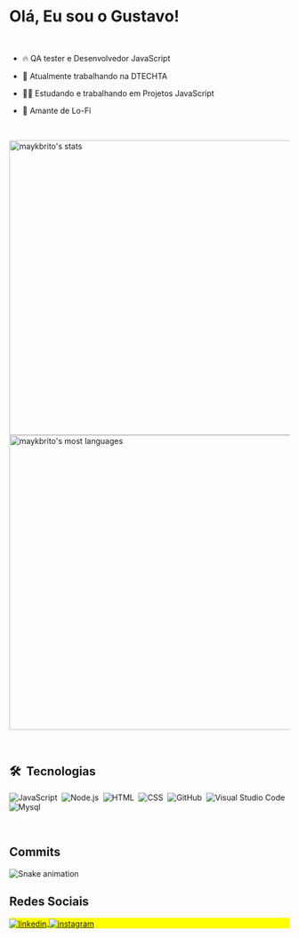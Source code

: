 

<h1 align="left">Olá,  Eu sou o Gustavo!</h1>
<br>

- 🔥 QA tester e Desenvolvedor JavaScript

- 🔭 Atualmente trabalhando na DTECHTA

- 👨‍💻 Estudando e trabalhando em Projetos JavaScript

- 🎵 Amante de Lo-Fi 

<br>


<p align="left">
<img width="530em" src="https://github-readme-stats.vercel.app/api?username=Gustavo-Seiti&show_icons=true&theme=vision-friendly-dark" alt="maykbrito's stats"/>
<img width="530em" src="https://github-readme-stats.vercel.app/api/top-langs/?username=Gustavo-Seiti&layout=compact&theme=vision-friendly-dark" alt="maykbrito's most languages"/>
</p>

<br>

## 🛠 &nbsp;Tecnologias

![JavaScript](https://img.shields.io/badge/-JavaScript-05122A?style=flat&logo=javascript)&nbsp;
![Node.js](https://img.shields.io/badge/-Node.js-05122A?style=flat&logo=node.js)&nbsp;
![HTML](https://img.shields.io/badge/-HTML-05122A?style=flat&logo=HTML5)&nbsp;
![CSS](https://img.shields.io/badge/-CSS-05122A?style=flat&logo=CSS3&logoColor=1572B6)&nbsp;
![GitHub](https://img.shields.io/badge/-GitHub-05122A?style=flat&logo=github)&nbsp;
![Visual Studio Code](https://img.shields.io/badge/-Visual%20Studio%20Code-05122A?style=flat&logo=visual-studio-code&logoColor=007ACC)&nbsp;
![Mysql](https://img.shields.io/badge/-mysql-05122A?style=flat&logo=mysql)&nbsp;

<br>

## Commits

 ![Snake animation](https://github.com/Gustavo-Seiti/Gustavo-Seiti/blob/output/github-contribution-grid-snake.svg)

## Redes Sociais

<p align="left" style="background:yellow">

<a href="https://www.linkedin.com/in/gustavo-endo-3b718b18b/" target="_blank">
  <img align="center" src="https://img.shields.io/badge/-gustavo.seiti-05122A?style=flat&logo=linkedin" alt="linkedin"/>
</a>
<a href="https://instagram.com/gustavo.seiti" target="_blank">
 <img align="center" src="https://img.shields.io/badge/-gustavo.seiti-05122A?style=flat&logo=instagram" alt="instagram"/>
</a>

</p>



<!--
**maykbrito/maykbrito** is a ✨ _special_ ✨ repository because its `README.md` (this file) appears on your GitHub profile.

Here are some ideas to get you started:

- 🔭 I’m currently working on ...
- 🌱 I’m currently learning ...
- 👯 I’m looking to collaborate on ...
- 🤔 I’m looking for help with ...
- 💬 Ask me about ...
- 📫 How to reach me: ...
- 😄 Pronouns: ...
- ⚡ Fun fact: ...
-->
 
